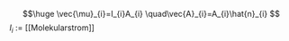 $$\huge
\vec{\mu}_{i}=I_{i}A_{i} \quad\vec{A}_{i}=A_{i}\hat{n}_{i}
$$
$I_{i}$ := [[Molekularstrom]]  